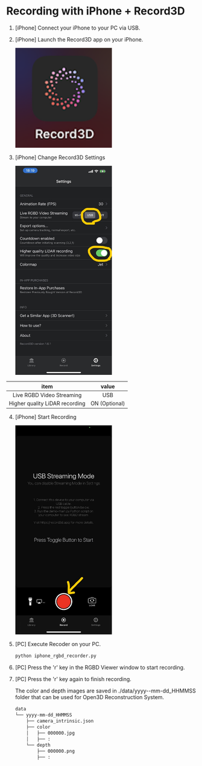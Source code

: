 Recording with iPhone + Record3D
=============

1. [iPhone] Connect your iPhone to your PC via USB.

2. [iPhone] Launch the Record3D app on your iPhone.

    <img src="images/Record3D_001.png" width="256">

3. [iPhone] Change Record3D Settings

    <img src="images/Record3D_002.png" width="256">

| item  |  value  |
| :-: | :-: |
| Live RGBD Video Streaming  | USB |
| Higher quality LiDAR recording  | ON (Optional) |


4. [iPhone] Start Recording

    <img src="images/Record3D_003.png" width="256">

5. [PC] Execute Recoder on your PC.

    ```bash
    python iphone_rgbd_recorder.py
    ```

6. [PC] Press the 'r' key in the RGBD Viewer window to start recording.

7. [PC] Press the 'r' key again to finish recording.

    The color and depth images are saved in ./data/yyyy--mm-dd_HHMMSS folder that can be used for Open3D Reconstruction System.

    ```
    data
    └── yyyy-mm-dd_HHMMSS
        ├── camera_intrinsic.json
        ├── color
        │   ├── 000000.jpg
        │   ├── :
        └── depth
            ├── 000000.png
            ├── :
    ```
